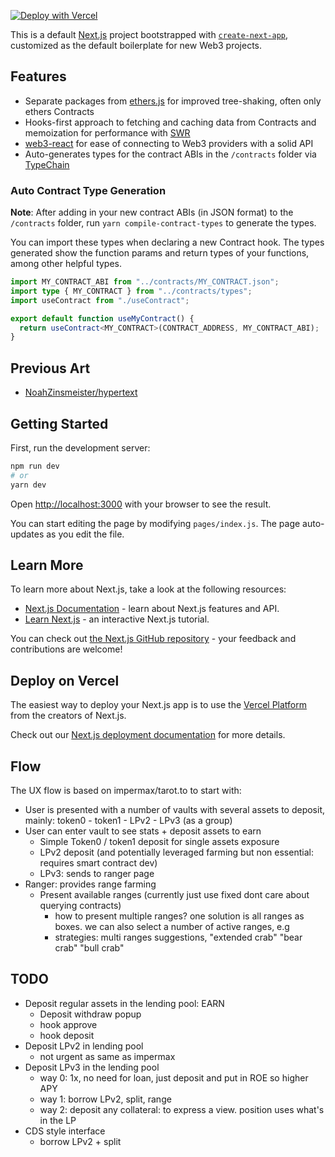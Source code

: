 [![Deploy with Vercel](https://vercel.com/button)](https://vercel.com/new/clone?repository-url=https%3A%2F%2Fgithub.com%2Fmirshko%2Fnext-web3-boilerplate)

This is a default [Next.js](https://nextjs.org/) project bootstrapped with [`create-next-app`](https://github.com/vercel/next.js/tree/canary/packages/create-next-app), customized as the default boilerplate for new Web3 projects.

## Features

- Separate packages from [ethers.js](https://docs.ethers.io/v5/) for improved tree-shaking, often only ethers Contracts
- Hooks-first approach to fetching and caching data from Contracts and memoization for performance with [SWR](https://swr.vercel.app)
- [web3-react](https://github.com/NoahZinsmeister/web3-react) for ease of connecting to Web3 providers with a solid API
- Auto-generates types for the contract ABIs in the `/contracts` folder via [TypeChain](https://github.com/ethereum-ts/TypeChain)

### Auto Contract Type Generation

**Note**: After adding in your new contract ABIs (in JSON format) to the `/contracts` folder, run `yarn compile-contract-types` to generate the types.

You can import these types when declaring a new Contract hook. The types generated show the function params and return types of your functions, among other helpful types. 

```ts
import MY_CONTRACT_ABI from "../contracts/MY_CONTRACT.json";
import type { MY_CONTRACT } from "../contracts/types";
import useContract from "./useContract";

export default function useMyContract() {
  return useContract<MY_CONTRACT>(CONTRACT_ADDRESS, MY_CONTRACT_ABI);
}
```

## Previous Art

- [NoahZinsmeister/hypertext](https://github.com/NoahZinsmeister/hypertext)

## Getting Started

First, run the development server:

```bash
npm run dev
# or
yarn dev
```

Open [http://localhost:3000](http://localhost:3000) with your browser to see the result.

You can start editing the page by modifying `pages/index.js`. The page auto-updates as you edit the file.

## Learn More

To learn more about Next.js, take a look at the following resources:

- [Next.js Documentation](https://nextjs.org/docs) - learn about Next.js features and API.
- [Learn Next.js](https://nextjs.org/learn) - an interactive Next.js tutorial.

You can check out [the Next.js GitHub repository](https://github.com/vercel/next.js/) - your feedback and contributions are welcome!

## Deploy on Vercel

The easiest way to deploy your Next.js app is to use the [Vercel Platform](https://vercel.com/import?utm_medium=default-template&filter=next.js&utm_source=create-next-app&utm_campaign=create-next-app-readme) from the creators of Next.js.

Check out our [Next.js deployment documentation](https://nextjs.org/docs/deployment) for more details.


## Flow

The UX flow is based on impermax/tarot.to to start with:
- User is presented with a number of vaults with several assets to deposit, mainly: token0 - token1 - LPv2 - LPv3 (as a group)
- User can enter vault to see stats + deposit assets to earn
  - Simple Token0 / token1 deposit for single assets exposure
  - LPv2 deposit (and potentially leveraged farming but non essential: requires smart contract dev)
  - LPv3: sends to ranger page
- Ranger: provides range farming
  - Present available ranges (currently just use fixed dont care about querying contracts)
    - how to present multiple ranges? one solution is all ranges as boxes. we can also select a number of active ranges, e.g 
    - strategies: multi ranges suggestions, "extended crab" "bear crab" "bull crab"
    
    
## TODO

- Deposit regular assets in the lending pool: EARN
  - Deposit withdraw popup
  - hook approve
  - hook deposit
- Deposit LPv2 in lending pool
  - not urgent as same as impermax
- Deposit LPv3 in the lending pool
  - way 0: 1x, no need for loan, just deposit and put in ROE so higher APY
  - way 1: borrow LPv2, split, range
  - way 2: deposit any collateral: to express a view. position uses what's in the LP
- CDS style interface
  - borrow LPv2 + split